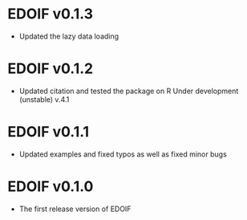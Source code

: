 # EDOIF v0.1.3
* Updated the lazy data loading
# EDOIF v0.1.2
* Updated citation and tested the package on R Under development (unstable) v.4.1   
# EDOIF v0.1.1
* Updated examples and fixed typos as well as fixed minor bugs
# EDOIF v0.1.0
* The first release version of EDOIF
